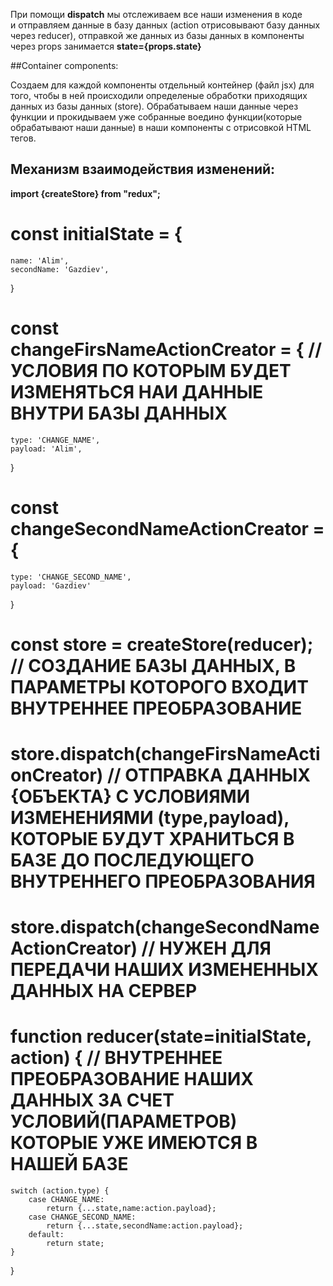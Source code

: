 При помощи **dispatch** мы отслеживаем все наши изменения в коде  
и отправляем данные в базу данных (action отрисовывают базу данных через reducer),
отправкой же данных из базы данных в компоненты через props занимается **state={props.state}**


##Container components:

Создаем для каждой компоненты отдельный контейнер (файл jsx) для того, чтобы в ней происходили определеные обработки
 приходящих данных из базы данных (store). Обрабатываем наши данные через функции и прокидываем уже собранные воедино 
 функции(которые обрабатывают наши данные) в наши компоненты с отрисовкой HTML тегов.
 
 
## Механизм взаимодействия изменений:
 
**import {createStore} from "redux";**
 
# const initialState = {
 	name: 'Alim',
 	secondName: 'Gazdiev',
 }
# const changeFirsNameActionCreator = {                           // УСЛОВИЯ ПО КОТОРЫМ БУДЕТ ИЗМЕНЯТЬСЯ НАИ ДАННЫЕ ВНУТРИ БАЗЫ ДАННЫХ
 	type: 'CHANGE_NAME',					       
 	payload: 'Alim',
 }
# const changeSecondNameActionCreator = {
 	type: 'CHANGE_SECOND_NAME',
 	payload: 'Gazdiev'
 }
 
# const store = createStore(reducer);		        //	СОЗДАНИЕ БАЗЫ ДАННЫХ, В ПАРАМЕТРЫ КОТОРОГО ВХОДИТ ВНУТРЕННЕЕ ПРЕОБРАЗОВАНИЕ
 																																					
# store.dispatch(changeFirsNameActionCreator)		// ОТПРАВКА ДАННЫХ {ОБЪЕКТА} С УСЛОВИЯМИ ИЗМЕНЕНИЯМИ (type,payload), КОТОРЫЕ БУДУТ ХРАНИТЬСЯ В БАЗЕ ДО ПОСЛЕДУЮЩЕГО ВНУТРЕННЕГО ПРЕОБРАЗОВАНИЯ
# store.dispatch(changeSecondNameActionCreator)		// НУЖЕН ДЛЯ ПЕРЕДАЧИ НАШИХ ИЗМЕНЕННЫХ ДАННЫХ НА СЕРВЕР
 
# function reducer(state=initialState, action) {	// ВНУТРЕННЕЕ ПРЕОБРАЗОВАНИЕ НАШИХ ДАННЫХ ЗА СЧЕТ УСЛОВИЙ(ПАРАМЕТРОВ) КОТОРЫЕ УЖЕ ИМЕЮТСЯ В НАШЕЙ БАЗЕ
 	switch (action.type) {
 		case CHANGE_NAME:
 			return {...state,name:action.payload};
 		case CHANGE_SECOND_NAME:
 			return {...state,secondName:action.payload};
 		default:
 			return state;
 	}
 }
 
